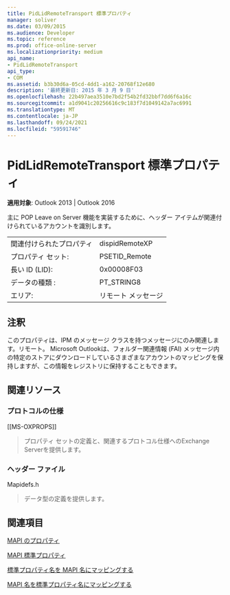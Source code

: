 ```yaml
---
title: PidLidRemoteTransport 標準プロパティ
manager: soliver
ms.date: 03/09/2015
ms.audience: Developer
ms.topic: reference
ms.prod: office-online-server
ms.localizationpriority: medium
api_name:
- PidLidRemoteTransport
api_type:
- COM
ms.assetid: b3b30d6a-05cd-4dd1-a162-20768f12e680
description: '最終更新日: 2015 年 3 月 9 日'
ms.openlocfilehash: 22b497aea3510e7bd2f54b2fd32bbf7dd6f6a16c
ms.sourcegitcommit: a1d9041c20256616c9c183f7d1049142a7ac6991
ms.translationtype: MT
ms.contentlocale: ja-JP
ms.lasthandoff: 09/24/2021
ms.locfileid: "59591746"
---
```

# <a name="pidlidremotetransport-canonical-property"></a>PidLidRemoteTransport 標準プロパティ

  
  
**適用対象**: Outlook 2013 | Outlook 2016 
  
主に POP Leave on Server 機能を実装するために、ヘッダー アイテムが関連付けられているアカウントを識別します。 
  
|||
|:-----|:-----|
|関連付けられたプロパティ  <br/> |dispidRemoteXP  <br/> |
|プロパティ セット:  <br/> |PSETID_Remote  <br/> |
|長い ID (LID):  <br/> |0x00008F03  <br/> |
|データの種類 :   <br/> |PT_STRING8  <br/> |
|エリア:  <br/> |リモート メッセージ  <br/> |
   
## <a name="remarks"></a>注釈

このプロパティは、IPM のメッセージ クラスを持つメッセージにのみ関連します。リモート。 Microsoft Outlookは、フォルダー関連情報 (FAI) メッセージ内の特定のストアにダウンロードしているさまざまなアカウントのマッピングを保持しますが、この情報をレジストリに保持することもできます。
  
## <a name="related-resources"></a>関連リソース

### <a name="protocol-specifications"></a>プロトコルの仕様

[[MS-OXPROPS]] 
  
> プロパティ セットの定義と、関連するプロトコル仕様へのExchange Serverを提供します。
    
### <a name="header-files"></a>ヘッダー ファイル

Mapidefs.h
  
> データ型の定義を提供します。
    
## <a name="see-also"></a>関連項目



[MAPI のプロパティ](mapi-properties.md)
  
[MAPI 標準プロパティ](mapi-canonical-properties.md)
  
[標準プロパティ名を MAPI 名にマッピングする](mapping-canonical-property-names-to-mapi-names.md)
  
[MAPI 名を標準プロパティ名にマッピングする](mapping-mapi-names-to-canonical-property-names.md)


